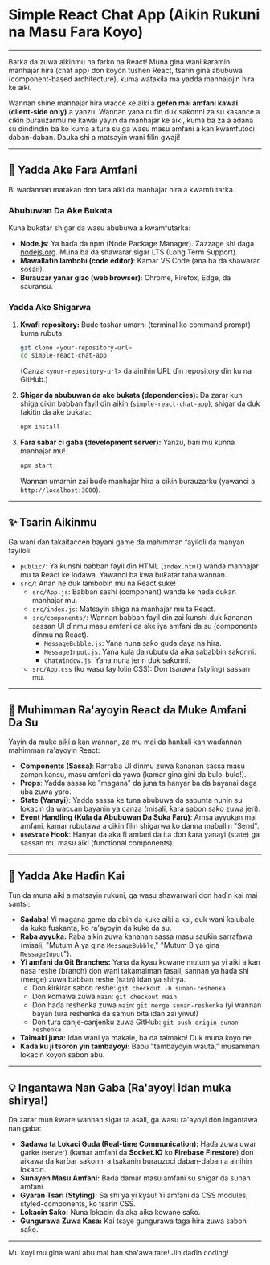 # Simple React Chat App (Aikin Rukuni na Masu Fara Koyo)

-----

Barka da zuwa aikinmu na farko na React\! Muna gina wani ƙaramin manhajar hira (chat app) don koyon tushen React, tsarin gina abubuwa (component-based architecture), kuma watakila ma yadda manhajojin hira ke aiki.

Wannan shine manhajar hira wacce ke aiki a **gefen mai amfani kawai (client-side only)** a yanzu. Wannan yana nufin duk saƙonni za su kasance a cikin burauzarmu ne kawai yayin da manhajar ke aiki, kuma ba za a adana su dindindin ba ko kuma a tura su ga wasu masu amfani a kan kwamfutoci daban-daban. Dauka shi a matsayin wani filin gwaji\!

-----

## 🚀 Yadda Ake Fara Amfani

Bi waɗannan matakan don fara aiki da manhajar hira a kwamfutarka.

### Abubuwan Da Ake Bukata

Kuna buƙatar shigar da wasu abubuwa a kwamfutarka:

  * **Node.js**: Ya haɗa da npm (Node Package Manager). Zazzage shi daga [nodejs.org](https://nodejs.org/). Muna ba da shawarar sigar LTS (Long Term Support).
  * **Mawallafin lambobi (code editor)**: Kamar VS Code (ana ba da shawarar sosai\!).
  * **Burauzar yanar gizo (web browser)**: Chrome, Firefox, Edge, da sauransu.

### Yadda Ake Shigarwa

1.  **Kwafi repository:**
    Bude tashar umarni (terminal ko command prompt) kuma rubuta:

    ```bash
    git clone <your-repository-url>
    cd simple-react-chat-app
    ```

    (Canza `<your-repository-url>` da ainihin URL ɗin repository ɗin ku na GitHub.)

2.  **Shigar da abubuwan da ake bukata (dependencies):**
    Da zarar kun shiga cikin babban fayil ɗin aikin (`simple-react-chat-app`), shigar da duk fakitin da ake buƙata:

    ```bash
    npm install
    ```

3.  **Fara sabar ci gaba (development server):**
    Yanzu, bari mu kunna manhajar mu\!

    ```bash
    npm start
    ```

    Wannan umarnin zai buɗe manhajar hira a cikin burauzarku (yawanci a `http://localhost:3000`).

-----

## ✨ Tsarin Aikinmu

Ga wani ɗan taƙaitaccen bayani game da mahimman fayiloli da manyan fayiloli:

  * `public/`: Ya ƙunshi babban fayil ɗin HTML (`index.html`) wanda manhajar mu ta React ke lodawa. Yawanci ba kwa buƙatar taɓa wannan.
  * `src/`: Anan ne duk lambobin mu na React suke\!
      * `src/App.js`: Babban sashi (component) wanda ke haɗa dukan manhajar mu.
      * `src/index.js`: Matsayin shiga na manhajar mu ta React.
      * `src/components/`: Wannan babban fayil ɗin zai ƙunshi duk ƙananan sassan UI ɗinmu masu amfani da ake iya amfani da su (components ɗinmu na React).
          * `MessageBubble.js`: Yana nuna saƙo guda ɗaya na hira.
          * `MessageInput.js`: Yana kula da rubutu da aika sababbin saƙonni.
          * `ChatWindow.js`: Yana nuna jerin duk saƙonni.
      * `src/App.css` (ko wasu fayilolin CSS): Don tsarawa (styling) sassan mu.

-----

## 🧠 Muhimman Ra'ayoyin React da Muke Amfani Da Su

Yayin da muke aiki a kan wannan, za mu mai da hankali kan waɗannan mahimman ra'ayoyin React:

  * **Components (Sassa)**: Rarraba UI ɗinmu zuwa ƙananan sassa masu zaman kansu, masu amfani da yawa (kamar gina gini da bulo-bulo\!).
  * **Props**: Yadda sassa ke "magana" da juna ta hanyar ba da bayanai daga uba zuwa yaro.
  * **State (Yanayi)**: Yadda sassa ke tuna abubuwa da sabunta nunin su lokacin da waccan bayanin ya canza (misali, ƙara sabon saƙo zuwa jeri).
  * **Event Handling (Kula da Abubuwan Da Suka Faru)**: Amsa ayyukan mai amfani, kamar rubutawa a cikin filin shigarwa ko danna maɓallin "Send".
  * **`useState` Hook**: Hanyar da aka fi amfani da ita don ƙara yanayi (state) ga sassan mu masu aiki (functional components).

-----

## 🤝 Yadda Ake Haɗin Kai

Tun da muna aiki a matsayin rukuni, ga wasu shawarwari don haɗin kai mai santsi:

  * **Sadaba\!** Yi magana game da abin da kuke aiki a kai, duk wani ƙalubale da kuke fuskanta, ko ra'ayoyin da kuke da su.
  * **Raba ayyuka:** Raba aikin zuwa ƙananan sassa masu sauƙin sarrafawa (misali, "Mutum A ya gina `MessageBubble`," "Mutum B ya gina `MessageInput`").
  * **Yi amfani da Git Branches:** Yana da kyau kowane mutum ya yi aiki a kan nasa reshe (branch) don wani takamaiman fasali, sannan ya haɗa shi (merge) zuwa babban reshe (`main`) idan ya shirya.
      * Don ƙirƙirar sabon reshe: `git checkout -b sunan-reshenka`
      * Don komawa zuwa `main`: `git checkout main`
      * Don haɗa reshenka zuwa `main`: `git merge sunan-reshenka` (yi wannan bayan tura reshenka da samun bita idan zai yiwu\!)
      * Don tura canje-canjenku zuwa GitHub: `git push origin sunan-reshenka`
  * **Taimaki juna:** Idan wani ya makale, ba da taimako\! Duk muna koyo ne.
  * **Kada ku ji tsoron yin tambayoyi:** Babu "tambayoyin wauta," musamman lokacin koyon sabon abu.

-----

## 💡 Ingantawa Nan Gaba (Ra'ayoyi idan muka shirya\!)

Da zarar mun ƙware wannan sigar ta asali, ga wasu ra'ayoyi don ingantawa nan gaba:

  * **Sadawa ta Lokaci Guda (Real-time Communication):** Haɗa zuwa uwar garke (server) (kamar amfani da **Socket.IO** ko **Firebase Firestore**) don aikawa da karɓar saƙonni a tsakanin burauzoci daban-daban a ainihin lokacin.
  * **Sunayen Masu Amfani:** Bada damar masu amfani su shigar da sunan amfani.
  * **Gyaran Tsari (Styling):** Sa shi ya yi kyau\! Yi amfani da CSS modules, styled-components, ko tsarin CSS.
  * **Lokacin Saƙo:** Nuna lokacin da aka aika kowane saƙo.
  * **Gungurawa Zuwa Kasa:** Kai tsaye gungurawa taga hira zuwa sabon saƙo.

-----

Mu koyi mu gina wani abu mai ban sha'awa tare\! Jin daɗin coding\!
